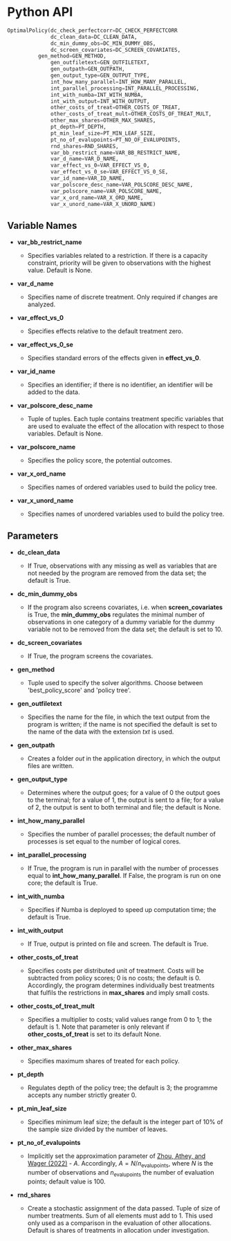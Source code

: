 # Python API


```python
OptimalPolicy(dc_check_perfectcorr=DC_CHECK_PERFECTCORR
              dc_clean_data=DC_CLEAN_DATA,
              dc_min_dummy_obs=DC_MIN_DUMMY_OBS,
              dc_screen_covariates=DC_SCREEN_COVARIATES,
	      gen_method=GEN_METHOD,
              gen_outfiletext=GEN_OUTFILETEXT,
              gen_outpath=GEN_OUTPATH,
              gen_output_type=GEN_OUTPUT_TYPE,
              int_how_many_parallel=INT_HOW_MANY_PARALLEL,
              int_parallel_processing=INT_PARALLEL_PROCESSING,
              int_with_numba=INT_WITH_NUMBA,
              int_with_output=INT_WITH_OUTPUT,
              other_costs_of_treat=OTHER_COSTS_OF_TREAT,
              other_costs_of_treat_mult=OTHER_COSTS_OF_TREAT_MULT,
              other_max_shares=OTHER_MAX_SHARES,
              pt_depth=PT_DEPTH,
              pt_min_leaf_size=PT_MIN_LEAF_SIZE,
              pt_no_of_evalupoints=PT_NO_OF_EVALUPOINTS,
              rnd_shares=RND_SHARES,
              var_bb_restrict_name=VAR_BB_RESTRICT_NAME,
              var_d_name=VAR_D_NAME,
              var_effect_vs_0=VAR_EFFECT_VS_0,
              var_effect_vs_0_se=VAR_EFFECT_VS_0_SE,
              var_id_name=VAR_ID_NAME,
              var_polscore_desc_name=VAR_POLSCORE_DESC_NAME,
              var_polscore_name=VAR_POLSCORE_NAME,
              var_x_ord_name=VAR_X_ORD_NAME,
              var_x_unord_name=VAR_X_UNORD_NAME)
```

## Variable Names

- <a id="var_bb_restrict_name"><strong>var_bb_restrict_name</strong></a>
	* Specifies variables related to a restriction. If there is a capacity constraint, priority will be given to observations with
the highest value. Default is None.

- <a id="var_d_name"><strong>var_d_name</strong></a>
	* Specifies name of discrete treatment. Only required if changes are analyzed.

- <a id="var_effect_vs_0"><strong>var_effect_vs_0</strong></a>
	* Specifies effects relative to the default treatment zero.

- <a id="var_effect_vs_0_se"><strong>var_effect_vs_0_se</strong></a>
	* Specifies standard errors of the effects given in **effect_vs_0**.

- <a id="var_id_name"><strong>var_id_name</strong></a>
	* Specifies an identifier; if there is no identifier, an identifier will be added to the data.

- <a id="var_polscore_desc_name"><strong>var_polscore_desc_name</strong></a>
	* Tuple of tuples. Each tuple contains treatment specific variables that are used to evaluate the effect of the allocation with respect to those variables. Default is None.

- <a id="var_polscore_name"><strong>var_polscore_name</strong></a>
	* Specifies the policy score, the potential outcomes.

- <a id="var_x_ord_name"><strong>var_x_ord_name</strong></a>
	* Specifies names of ordered variables used to build the policy tree.

- <a id="var_x_unord_name"><strong>var_x_unord_name</strong></a>
	* Specifies names of unordered variables used to build the policy tree.



## Parameters

- <a id="dc_clean_data"><strong>dc_clean_data</strong></a>
	* If True, observations with any missing as well as variables that are not needed by the program are removed from the data set; the default is True.

- <a id="dc_min_dummy_obs"><strong>dc_min_dummy_obs</strong></a>
	* If the program also screens covariates, i.e. when **screen_covariates** is True, the **min_dummy_obs** regulates the minimal number of observations in one category of a dummy variable for the dummy variable not to be removed from the data set; the default is set to 10.

- <a id="dc_screen_covariates"><strong>dc_screen_covariates</strong></a>
	* If True, the program screens the covariates.

- <a id="gen_method"><strong>gen_method</strong></a>
	* Tuple used to specify the solver algorithms. Choose between 'best_policy_score' and 'policy tree'.

- <a id="gen_outfiletext"><strong>gen_outfiletext</strong></a>
	* Specifies the name for the file, in which the text output from the program is written; if the name is not specified the default is set to the name of the data with the extension *txt* is used.

- <a id="gen_outpath"><strong>gen_outpath</strong></a>
	* Creates a folder *out* in the application directory, in which the output files are written.

- <a id="gen_output_type"><strong>gen_output_type</strong></a>
	* Determines where the output goes; for a value of 0 the output goes to the terminal; for a value of 1, the output is sent to a file; for a value of 2, the output is sent to both terminal and file; the default is None.

- <a id="int_how_many_parallel"><strong>int_how_many_parallel</strong></a>
	* Specifies the number of parallel processes; the default number of processes is set equal to the number of logical cores.

- <a id="int_parallel_processing"><strong>int_parallel_processing</strong></a>
	* If True, the program is run in parallel with the number of processes equal to **int_how_many_parallel**. If False, the program is run on one core; the default is True.

- <a id="int_with_numba"><strong>int_with_numba</strong></a>
	* Specifies if Numba is deployed to speed up computation time; the default is True.

- <a id="int_with_output"><strong>int_with_output</strong></a>
	* If True, output is printed on file and screen. The default is True.

- <a id="other_costs_of_treat"><strong>other_costs_of_treat</strong></a>
	* Specifies costs per distributed unit of treatment. Costs will be subtracted from policy scores; 0 is no costs; the default is 0. Accordingly, the program determines individually best treatments that fulfils the restrictions in **max_shares** and imply small costs.

- <a id="other_costs_of_treat_mult"><strong>other_costs_of_treat_mult</strong></a>
	* Specifies a multiplier to costs; valid values range from 0 to 1; the default is 1. Note that parameter is only relevant if **other_costs_of_treat** is set to its default None.

- <a id="other_max_shares"><strong>other_max_shares</strong></a>
	* Specifies maximum shares of treated for each policy.

- <a id="pt_depth"><strong>pt_depth</strong></a>
	* Regulates depth of the policy tree; the default is 3; the programme accepts any number strictly greater 0.

- <a id="pt_min_leaf_size"><strong>pt_min_leaf_size</strong></a>
	* Specifies minimum leaf size; the default is the integer part of 10% of the sample size divided by the number of leaves.

- <a id="pt_no_of_evalupoints"><strong>pt_no_of_evalupoints</strong></a>
	* Implicitly set the approximation parameter of [Zhou, Athey, and Wager (2022)](https://pubsonline.informs.org/doi/10.1287/opre.2022.2271) - $A$. Accordingly, $A = N/n_{\text{evalupoints}}$, where $N$ is the number of observations and $n_{\text{evalupoints}}$ the number of evaluation points; default value is 100.

- <a id="rnd_shares"><strong>rnd_shares</strong></a>
	* Create a stochastic assignment of the data passed. Tuple of size of number treatments. Sum of all elements must add to 1. This used only used as a comparison in the evaluation of other allocations. Default is shares of treatments in allocation under investigation.
